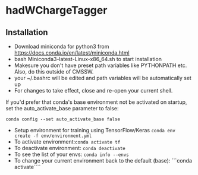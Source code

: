 # hadWChargeTagger

## Installation
* Download miniconda for python3 from https://docs.conda.io/en/latest/miniconda.html
* bash Miniconda3-latest-Linux-x86_64.sh to start installation
* Makesure you don't have preset path variables like PYTHONPATH etc. Also, do this outside of CMSSW.
* your ~/.bashrc will be edited and path variables will be automatically set up
* For changes to take effect, close and re-open your current shell.

If you'd prefer that conda's base environment not be activated on startup, 
set the auto_activate_base parameter to false: 

```conda config --set auto_activate_base false```

* Setup environment for training using TensorFlow/Keras ```conda env create -f env/environment.yml```
* To activate environment:```conda activate tf```
* To deactivate environment: ```conda deactivate```
* To see the list of your envs: ```conda info --envs```
* To change your current environment back to the default (base): ```conda activate````
